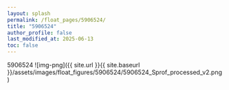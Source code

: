 ```yaml
---
layout: splash
permalink: /float_pages/5906524/
title: "5906524"
author_profile: false
last_modified_at: 2025-06-13
toc: false
---
```

 
5906524
![img-png]({{ site.url }}{{ site.baseurl }}/assets/images/float_figures/5906524/5906524_Sprof_processed_v2.png)